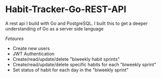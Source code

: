 # Habit-Tracker-Go-REST-API
A rest api I build with Go and PostgreSQL. I built this to get a deeper understanding of Go as a server side language

*Fetaures*
- Create new users
- JWT Authentication
- Create/read/update/delete "biweekly habit sprints"
- Create/read/update/delete specific habits for each "biweekly sprint"
- Set status of habit for each day in the "biweekly sprint"

